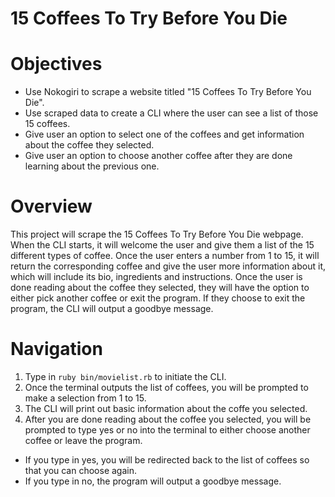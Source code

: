 # 15 Coffees To Try Before You Die

# Objectives
- Use Nokogiri to scrape a website titled "15 Coffees To Try Before You Die".
- Use scraped data to create a CLI where the user can see a list of those 15 coffees.
- Give user an option to select one of the coffees and get information about the coffee they selected.
- Give user an option to choose another coffee after they are done learning about the previous one.

# Overview
This project will scrape the 15 Coffees To Try Before You Die webpage. When the CLI starts, it will welcome the user and give them a list of the 15 different types of coffee. Once the user enters a number from 1 to 15, it will return the corresponding coffee and give the user more information about it, which will include its bio, ingredients and instructions. Once the user is done reading about the coffee they selected, they will have the option to either pick another coffee or exit the program. If they choose to exit the program, the CLI will output a goodbye message.

# Navigation
1. Type in `ruby bin/movielist.rb` to initiate the CLI.
2. Once the terminal outputs the list of coffees, you will be prompted to make a selection from 1 to 15.
3. The CLI will print out basic information about the coffe you selected.
4. After you are done reading about the coffee you selected, you will be prompted to type yes or no into the terminal to either choose another coffee or leave the program.
- If you type in yes, you will be redirected back to the list of coffees so that you can choose again.
- If you type in no, the program will output a goodbye message.
